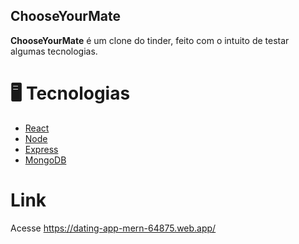 <p align="center">


## ChooseYourMate

<b>ChooseYourMate</b> é um clone do tinder, feito com o intuito de testar algumas tecnologias.

# 🖥️ Tecnologias

- [React](https://pt-br.reactjs.org/)
- [Node](https://nodejs.org/en/)
- [Express](https://expressjs.com/pt-br/)
- [MongoDB](https://www.mongodb.com/pt-br)

# Link

Acesse <https://dating-app-mern-64875.web.app/>